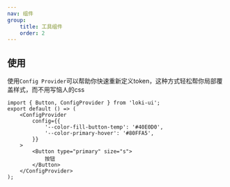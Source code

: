 ```yaml
---
nav: 组件
group:
    title: 工具组件
    order: 2
---
```


## 使用

使用`Config Provider`可以帮助你快速重新定义token，这种方式轻松帮你局部覆盖样式，而不用写恼人的css

```tsx
import { Button, ConfigProvider } from 'loki-ui';
export default () => (
    <ConfigProvider
        config={{
            '--color-fill-button-temp': '#40E0D0',
            '--color-primary-hover': '#80FFA5',
        }}
    >
        <Button type="primary" size="s">
            按钮
        </Button>
    </ConfigProvider>
);
```
